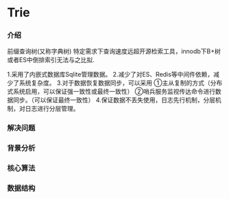 # Trie
### 介绍
前缀查询树(又称字典树) 特定需求下查询速度远超开源检索工具，innodb下B+树或者ES中倒排索引无法与之比拟.

1.采用了内嵌式数据库Sqlite管理数据。
2.减少了对ES、Redis等中间件依赖，减少了系统复杂度。
3.对于数据恢复数据同步，可以采用
  ①主从复制的方式（分布式系统启用，可以保证强一致性或最终一致性）
  ②哨兵服务监视传达命令进行数据同步。（可以保证最终一致性）
4.保证数据不丢失使用，日志先行机制，分层机制，对日志进行分层管理。

### 解决问题

### 背景分析

### 核心算法

### 数据结构
